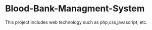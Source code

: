 # Blood-Bank-Managment-System
This project includes web technology such as php,css,javascript, etc. 

